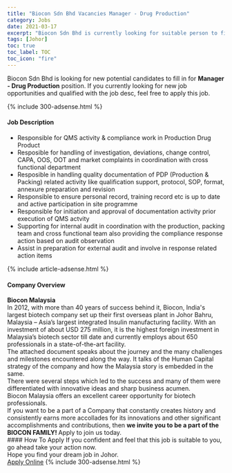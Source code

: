 ```yaml
---
title: "Biocon Sdn Bhd Vacancies Manager - Drug Production" 
category: Jobs 
date: 2021-03-17 
excerpt: "Biocon Sdn Bhd is currently looking for suitable person to fill in the Manager - Drug Production which based in Johor" 
tags: [Johor] 
toc: true 
toc_label: TOC 
toc_icon: "fire" 
--- 
```


<p>Biocon Sdn Bhd is looking for new potential candidates to fill in for <b>Manager - Drug Production</b> position. If you currently looking for new job opportunities and qualified with the job desc, feel free to apply this job.
</p>{% include 300-adsense.html %} 
<div><div><h4>Job Description</h4></div><div><div><span><div><ul><li>Responsible for QMS activity &amp; compliance work in Production Drug Product&#160;</li><li>Resposible for handling of investigation, deviations, change control, CAPA, OOS, OOT and market complaints in coordination with cross functional department</li><li>Resposible in handling quality documentation of PDP (Production &amp; Packing) related activity like qualification support, protocol, SOP, format, annexure preparation and revision</li><li>Responsible to ensure personal record, training record etc is up to date and active participation in site programme</li><li>Responsible for initiation and approval of documentation activity prior execution of QMS actvity&#160;</li><li>Supporting for internal audit in coordination with the production, packing team and cross functional team also providing the compliance response action based on audit observation&#160;</li><li>Assist in preparation for external audit and involve in response related action items&#160;</li></ul></div></span></div></div></div> 
{% include article-adsense.html %} 
<div><div><h4>Company Overview</h4></div><div><div><span><div><div>
<strong>Biocon Malaysia</strong></div>
<div>
	In 2012, with more than 40 years of success behind it, Biocon, India's largest biotech company set up their first overseas plant in Johor Bahru, Malaysia &#8211; Asia&#8217;s largest integrated Insulin manufacturing facility. With an investment of about USD 275 million, it is the highest foreign investment in Malaysia&#8217;s biotech sector till date and currently employs about 650 professionals in a state-of-the-art facility.<br>
	The attached document speaks about the journey and the many challenges and milestones encountered along the way. It talks of the Human Capital strategy of the company and how the Malaysia story is embedded in the same.<br>
	There were several steps which led to the success and many of them were differentiated with innovative ideas and sharp business acumen.</div>
<div>
	Biocon Malaysia offers an excellent career opportunity for biotech professionals.</div>
<div>
	If you want to be a part of a Company that constantly creates history and consistently earns more accollades for its innovations and other significant accomplishments and contributions, then <strong>we invite you to be a part of the BIOCON FAMILY! </strong>Apply to join us today.</div></div></span></div></div></div> 
#### How To Apply 
If you confident and feel that this job is suitable to you, go ahead take your action now. <br/> 
Hope you find your dream job in Johor. <br/> 
<a href="https://www.jobstreet.com.my/en/job/manager-drug-production-4508848?jobId=jobstreet-my-job-4508848&" class="btn btn--info" target="_blank" rel="nofollow noopenner">Apply Online</a> 
{% include 300-adsense.html %} 